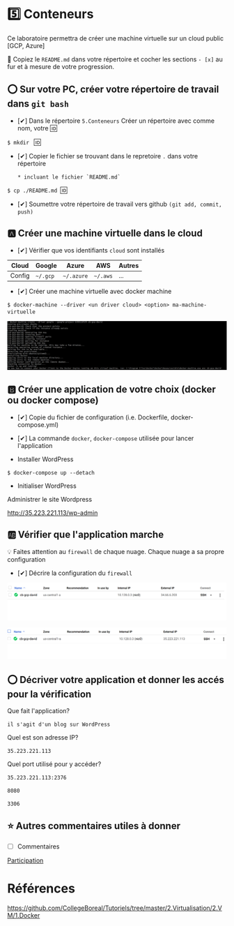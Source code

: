 # :five: Conteneurs

Ce laboratoire permettra de créer une machine virtuelle sur un cloud public [GCP, Azure]

:closed_book: Copiez le `README.md` dans votre répertoire et cocher les sections `- [x]` au fur et à mesure de votre progression.

## :o: Sur votre PC, créer votre répertoire de travail dans `git bash`

- [✔] Dans le répertoire `5.Conteneurs` Créer un répertoire avec comme nom, votre :id:

`$ mkdir ` :id:

- [✔] Copier le fichier se trouvant dans le repretoire `.` dans votre répertoire

      * incluant le fichier `README.md` 


`$ cp ./README.md `:id:` `

- [✔] Soumettre votre répertoire de travail vers github `(git add, commit, push)` 

## :a: Créer une machine virtuelle dans le cloud

- [✔] Vérifier que vos identifiants `cloud` sont installés

| Cloud  |  Google  | Azure       | AWS      |  Autres |
|--------|----------|-------------|----------|---------|
| Config | `~/.gcp` | `~/.azure`  | `~/.aws` |  ...    |

- [✔] Créer une machine virtuelle avec docker machine

```
$ docker-machine --driver <un driver cloud> <option> ma-machine-virtuelle
```

![image](Image/VM.PNG)

## :b: Créer une application de votre choix (docker ou docker compose)

- [✔] Copie du fichier de configuration (i.e. Dockerfile, docker-compose.yml)

- [✔] La commande `docker`, `docker-compose` utilisée pour lancer l'application

- Installer WordPress
```
$ docker-compose up --detach
```
- Initialiser WordPress

Administrer le site Wordpress

http://35.223.221.113/wp-admin


## :ab: Vérifier que l'application marche

:bulb: Faites attention au `firewall` de chaque nuage. Chaque nuage a sa propre configuration

- [✔] Décrire la configuration du `firewall`


![image](Image/VM1.PNG)

![image](Image/VM6.PNG)

## :o: Décriver votre application et donner les accés pour la vérification 

Que fait l'application?
```
il s'agit d'un blog sur WordPress
```
Quel est son adresse IP?
```
35.223.221.113   
```
Quel port utilisé pour y accéder?
```
35.223.221.113:2376   
```
```
8080
```
```
3306
```

## :star: Autres commentaires utiles à donner

- [ ] Commentaires

[Participation](Participation.md)

# Références

https://github.com/CollegeBoreal/Tutoriels/tree/master/2.Virtualisation/2.VM/1.Docker
